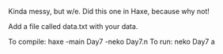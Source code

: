 Kinda messy, but w/e.  Did this one in Haxe, because why not!

Add a file called data.txt with your data.

To compile: haxe -main Day7 -neko Day7.n
To run: neko Day7 a